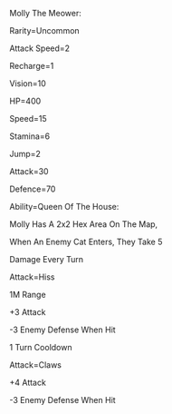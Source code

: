 Molly The Meower:

Rarity=Uncommon

Attack Speed=2

Recharge=1

Vision=10

HP=400

Speed=15

Stamina=6

Jump=2

Attack=30

Defence=70

Ability=Queen Of The House:

Molly Has A 2x2 Hex Area On The Map,

When An Enemy Cat Enters, They Take 5

Damage Every Turn

Attack=Hiss

1M Range

+3 Attack

-3 Enemy Defense When Hit

1 Turn Cooldown

Attack=Claws

+4 Attack

-3 Enemy Defense When Hit
